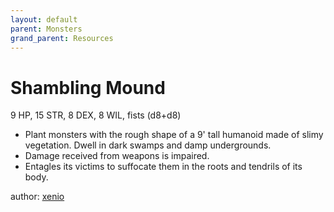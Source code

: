 ```yaml
---
layout: default
parent: Monsters
grand_parent: Resources
---
```


# Shambling Mound
9 HP, 15 STR, 8 DEX, 8 WIL, fists (d8+d8)
-   Plant monsters with the rough shape of a 9' tall humanoid made of
    slimy vegetation. Dwell in dark swamps and damp undergrounds.
-   Damage received from weapons is impaired.
-   Entagles its victims to suffocate them in the roots and tendrils of
    its body.

author: [xenio](https://xenioinabottle.blogspot.com)
